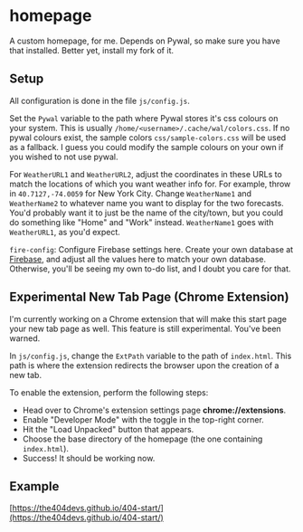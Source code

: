# homepage
A custom homepage, for me.
Depends on Pywal, so make sure you have that installed. Better yet, install my fork of it.

## Setup
All configuration is done in the file `js/config.js`. 


Set the `Pywal` variable to the path where Pywal stores it's css colours on your system. This is usually `/home/<username>/.cache/wal/colors.css`. If no pywal colours exist, the sample colors `css/sample-colors.css` will be used as a fallback. I guess you could modify the sample colours on your own if you wished to not use pywal.

For `WeatherURL1` and `WeatherURL2`, adjust the coordinates in these URLs to match the locations of which you want weather info for. For example, throw in `40.7127,-74.0059` for New York City. 
Change `WeatherName1` and  `WeatherName2` to whatever name you want to display for the two forecasts. You'd probably want it to just be the name of the city/town, but you could do something like "Home" and "Work" instead.
`WeatherName1` goes with `WeatherURL1`, as you'd expect.

`fire-config`: Configure Firebase settings here. Create your own database at [Firebase](firebase.google.com), and adjust all the values here to match your own database. Otherwise, you'll be seeing my own to-do list, and I doubt you care for that.

## Experimental New Tab Page (Chrome Extension)
I'm currently working on a Chrome extension that will make this start page your new tab page as well. This feature is still experimental. You've been warned.

In `js/config.js`, change the `ExtPath` variable to the path of `index.html`. This path is where the extension redirects the browser upon the creation of a new tab.

To enable the extension, perform the following steps:
- Head over to Chrome's extension settings page **chrome://extensions**.
- Enable "Developer Mode" with the toggle in the top-right corner.
- Hit the "Load Unpacked" button that appears.
- Choose the base directory of the homepage (the one containing `index.html`).
- Success! It should be working now.

## Example

[https://the404devs.github.io/404-start/](https://the404devs.github.io/404-start/)
